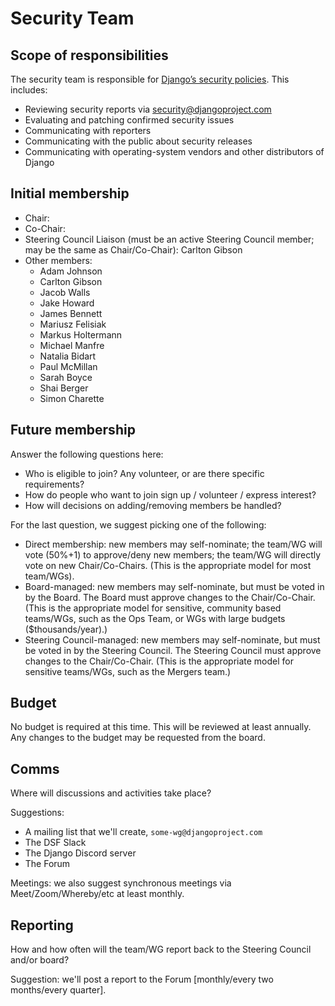 # Security Team

## Scope of responsibilities

The security team is responsible for [Django’s security policies](https://docs.djangoproject.com/en/dev/internals/security/). This includes:

- Reviewing security reports via security@djangoproject.com
- Evaluating and patching confirmed security issues
- Communicating with reporters
- Communicating with the public about security releases
- Communicating with operating-system vendors and other distributors of Django

## Initial membership

- Chair:
- Co-Chair:
- Steering Council Liaison (must be an active Steering Council member; may be the same as Chair/Co-Chair): Carlton Gibson
- Other members:
  - Adam Johnson
  - Carlton Gibson
  - Jacob Walls
  - Jake Howard
  - James Bennett
  - Mariusz Felisiak
  - Markus Holtermann
  - Michael Manfre
  - Natalia Bidart
  - Paul McMillan
  - Sarah Boyce
  - Shai Berger
  - Simon Charette

## Future membership

Answer the following questions here:

- Who is eligible to join? Any volunteer, or are there specific requirements?
- How do people who want to join sign up / volunteer / express interest?
- How will decisions on adding/removing members be handled?

For the last question, we suggest picking one of the following:

- Direct membership: new members may self-nominate; the team/WG will vote (50%+1) to approve/deny new members; the team/WG will directly vote on new Chair/Co-Chairs. (This is the appropriate model for most team/WGs).
- Board-managed: new members may self-nominate, but must be voted in by the Board. The Board must approve changes to the Chair/Co-Chair. (This is the appropriate model for sensitive, community based teams/WGs, such as the Ops Team, or WGs with large budgets ($thousands/year).)
- Steering Council-managed: new members may self-nominate, but must be voted in by the Steering Council. The Steering Council must approve changes to the Chair/Co-Chair. (This is the appropriate model for sensitive teams/WGs, such as the Mergers team.)

## Budget

No budget is required at this time. This will be reviewed at least annually.
Any changes to the budget may be requested from the board.

## Comms

Where will discussions and activities take place?

Suggestions:

- A mailing list that we'll create, `some-wg@djangoproject.com`
- The DSF Slack
- The Django Discord server
- The Forum

Meetings: we also suggest synchronous meetings via Meet/Zoom/Whereby/etc at least monthly.

## Reporting

How and how often will the team/WG report back to the Steering Council and/or board?

Suggestion: we'll post a report to the Forum [monthly/every two months/every quarter].
